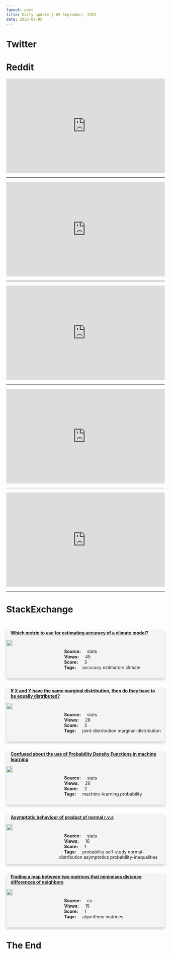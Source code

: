 ```yaml
---
layout: post
title: Daily update | 05 September, 2022
date: 2022-09-05
---
```


<script async src="https://platform.twitter.com/widgets.js" charset="utf-8"></script>


<script src='https://storage.ko-fi.com/cdn/scripts/overlay-widget.js'></script>
<script>
  kofiWidgetOverlay.draw('themldojo', {
    'type': 'floating-chat',
    'floating-chat.donateButton.text': 'Support me',
    'floating-chat.donateButton.background-color': '#f45d22',
    'floating-chat.donateButton.text-color': '#fff'
  });
</script>

# Twitter 

<blockquote class="twitter-tweet"><a href="https://twitter.com/KirkDBorne/status/1566264370245648384"></a></blockquote>

<blockquote class="twitter-tweet"><a href="https://twitter.com/tribelaw/status/1566387008120954880"></a></blockquote>

<blockquote class="twitter-tweet"><a href="https://twitter.com/democracynow/status/1566397665797103616"></a></blockquote>

<blockquote class="twitter-tweet"><a href="https://twitter.com/AJEnglish/status/1566449329891573761"></a></blockquote>

<blockquote class="twitter-tweet"><a href="https://twitter.com/hardmaru/status/1566391197052342272"></a></blockquote>

<blockquote class="twitter-tweet"><a href="https://twitter.com/karpathy/status/1566479813254062080"></a></blockquote>

<blockquote class="twitter-tweet"><a href="https://twitter.com/stanfordnlp/status/1566418356885803008"></a></blockquote>

<blockquote class="twitter-tweet"><a href="https://twitter.com/arXiv_Daily/status/1566382430067789824"></a></blockquote>

<blockquote class="twitter-tweet"><a href="https://twitter.com/StanfordAILab/status/1566412916668018688"></a></blockquote>

<blockquote class="twitter-tweet"><a href="https://twitter.com/StanfordAILab/status/1566538733532348418"></a></blockquote>

# Reddit 

<iframe id="reddit-embed" src="https://www.redditmedia.com/r/MachineLearning/comments/x5dwm5/p_apple_pencil_with_the_power_of_local_stable?ref_source=embed&amp;ref=share&amp;embed=true" sandbox="allow-scripts allow-same-origin allow-popups" style="border: none;" height="300" width="100%" scrolling="yes"></iframe>
<hr style="width:100%;text-align:left;margin-left:0">
<iframe id="reddit-embed" src="https://www.redditmedia.com/r/datascience/comments/x5bfbt/i_made_a_game_you_can_play_with_r_or_python_via?ref_source=embed&amp;ref=share&amp;embed=true" sandbox="allow-scripts allow-same-origin allow-popups" style="border: none;" height="300" width="100%" scrolling="yes"></iframe>
<hr style="width:100%;text-align:left;margin-left:0">
<iframe id="reddit-embed" src="https://www.redditmedia.com/r/datascience/comments/x5ccii/the_federal_government_is_removing_paywalls_from?ref_source=embed&amp;ref=share&amp;embed=true" sandbox="allow-scripts allow-same-origin allow-popups" style="border: none;" height="300" width="100%" scrolling="yes"></iframe>
<hr style="width:100%;text-align:left;margin-left:0">
<iframe id="reddit-embed" src="https://www.redditmedia.com/r/datascience/comments/x5kt1h/taking_a_lesson_on_statistics_and_this_is_how?ref_source=embed&amp;ref=share&amp;embed=true" sandbox="allow-scripts allow-same-origin allow-popups" style="border: none;" height="300" width="100%" scrolling="yes"></iframe>
<hr style="width:100%;text-align:left;margin-left:0">
<iframe id="reddit-embed" src="https://www.redditmedia.com/r/MachineLearning/comments/x5gnyw/d_what_is_the_sota_explanation_for_why_deep?ref_source=embed&amp;ref=share&amp;embed=true" sandbox="allow-scripts allow-same-origin allow-popups" style="border: none;" height="300" width="100%" scrolling="yes"></iframe>
<hr style="width:100%;text-align:left;margin-left:0">

<style>
.card {
box-shadow: 0 4px 8px 0 rgba(0,0,0,0.2);
transition: 0.3s;
width: 100%;
background-color: #F3F4F4;
}
p{
    margin-left:  3em;
    padding-top: 1em;
}
.part2{
    display: grid;
    grid-template-columns: 1fr 3fr;
}
h4{
    margin: 1em;
}

.card:hover {
box-shadow: 0 8px 16px 0 rgba(0,0,0,0.2);
}
b {
padding: 2px 16px;
}
</style>
  
# StackExchange 


  <br>
  <div class="card">
  <h4><a href='https://stats.stackexchange.com/questions/587708/which-metric-to-use-for-estimating-accuracy-of-a-climate-model'>Which metric to use for estimating accuracy of a climate model?</a></h4> 
  <div class="part2">
      <img src="https://cdn.sstatic.net/Sites/stats/Img/apple-touch-icon@2.png?v=344f57aa10cc" alt="Img missing!" style="width:40%">
      <p><b>Source:</b> stats<br><b>Views:</b> 45<br><b>Score:</b> 3<br><b>Tags:</b> <span class="badge badge-dark">accuracy</span> <span class="badge badge-dark">estimators</span> <span class="badge badge-dark">climate</span></p> 
  </div>
  </div>
      
  <br>
  <div class="card">
  <h4><a href='https://stats.stackexchange.com/questions/587699/if-x-and-y-have-the-same-marginal-distribution-then-do-they-have-to-be-equally'>If X and Y have the same marginal distribution, then do they have to be equally distributed?</a></h4> 
  <div class="part2">
      <img src="https://cdn.sstatic.net/Sites/stats/Img/apple-touch-icon@2.png?v=344f57aa10cc" alt="Img missing!" style="width:40%">
      <p><b>Source:</b> stats<br><b>Views:</b> 28<br><b>Score:</b> 2<br><b>Tags:</b> <span class="badge badge-dark">joint-distribution</span> <span class="badge badge-dark">marginal-distribution</span></p> 
  </div>
  </div>
      
  <br>
  <div class="card">
  <h4><a href='https://stats.stackexchange.com/questions/587712/confused-about-the-use-of-probability-density-functions-in-machine-learning'>Confused about the use of Probability Density Functions in machine learning</a></h4> 
  <div class="part2">
      <img src="https://cdn.sstatic.net/Sites/stats/Img/apple-touch-icon@2.png?v=344f57aa10cc" alt="Img missing!" style="width:40%">
      <p><b>Source:</b> stats<br><b>Views:</b> 26<br><b>Score:</b> 2<br><b>Tags:</b> <span class="badge badge-dark">machine-learning</span> <span class="badge badge-dark">probability</span></p> 
  </div>
  </div>
      
  <br>
  <div class="card">
  <h4><a href='https://stats.stackexchange.com/questions/587711/asymptotic-behaviour-of-product-of-normal-r-v-s'>Asymptotic behaviour of product of normal r.v.s</a></h4> 
  <div class="part2">
      <img src="https://cdn.sstatic.net/Sites/stats/Img/apple-touch-icon@2.png?v=344f57aa10cc" alt="Img missing!" style="width:40%">
      <p><b>Source:</b> stats<br><b>Views:</b> 16<br><b>Score:</b> 1<br><b>Tags:</b> <span class="badge badge-dark">probability</span> <span class="badge badge-dark">self-study</span> <span class="badge badge-dark">normal-distribution</span> <span class="badge badge-dark">asymptotics</span> <span class="badge badge-dark">probability-inequalities</span></p> 
  </div>
  </div>
      
  <br>
  <div class="card">
  <h4><a href='https://cs.stackexchange.com/questions/153976/finding-a-map-between-two-matrices-that-minimises-distance-differences-of-neighb'>Finding a map between two matrices that minimises distance differences of neighbors</a></h4> 
  <div class="part2">
      <img src="https://cdn.sstatic.net/Sites/cs/Img/apple-touch-icon@2.png?v=324a3e0c2b03" alt="Img missing!" style="width:40%">
      <p><b>Source:</b> cs<br><b>Views:</b> 15<br><b>Score:</b> 1<br><b>Tags:</b> <span class="badge badge-dark">algorithms</span> <span class="badge badge-dark">matrices</span></p> 
  </div>
  </div>
      
# The End